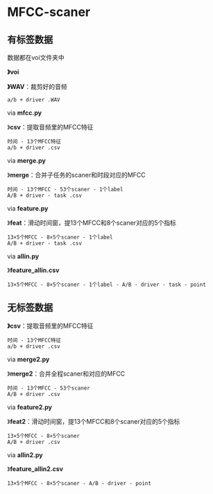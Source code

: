 # MFCC-scaner

## 有标签数据

数据都在voi文件夹中 


**》voi** 

  **》WAV**：裁剪好的音频 
  
    a/b + driver .WAV 
    
  via **mfcc.py** 
  
  》**csv**：提取音频里的MFCC特征 
  
    时间 - 13个MFCC特征
    a/b + driver .csv
    
  via **merge.py**
  
  》**merge**：合并子任务的scaner和时段对应的MFCC
  
    时间 - 13个MFCC - 53个scaner - 1个label
    A/B + driver - task .csv
   
   via **feature.py**
   
  》**feat**：滑动时间窗，提13个MFCC和8个scaner对应的5个指标
  
    13×5个MFCC - 8×5个scaner - 1个label
    A/B + driver - task .csv
  
   via **allin.py**

  》**feature_allin.csv**
  
    13×5个MFCC - 8×5个scaner - 1个label - A/B - driver - task - point

## 无标签数据


   **》csv**：提取音频里的MFCC特征
    
    时间 - 13个MFCC特征
    a/b + driver .csv
   
   via **merge2.py**
  
  》**merge2**：合并全程scaner和对应的MFCC 
  
    时间 - 13个MFCC - 53个scaner
    A/B + driver .csv
  
   via **feature2.py**
  
  》**feat2**：滑动时间窗，提13个MFCC和8个scaner对应的5个指标
  
    13×5个MFCC - 8×5个scaner
    A/B + driver .csv
  
   via **allin2.py**
   
  》**feature_allin2.csv**
  
    13×5个MFCC - 8×5个scaner - A/B - driver - point
    
  
